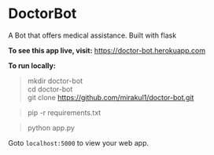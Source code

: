 # DoctorBot
A Bot that offers medical assistance. Built with flask


**To see this app live, visit:** https://doctor-bot.herokuapp.com  

**To run locally:**  
>  mkdir doctor-bot  
  cd doctor-bot  
  git clone https://github.com/mirakul1/doctor-bot.git  

>  pip -r requirements.txt  

>  python app.py  

Goto `localhost:5000` to view your web app.

